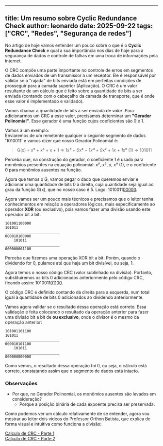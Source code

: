  ---

title: Um resumo sobre Cyclic Redundance Check
author: leonardo
date: 2025-09-22
tags: ["CRC", "Redes", "Segurança de redes"]
---

No artigo de hoje vamos entender um pouco sobre o que é o **Cyclic Redundance Check** e qual a sua importância nos dias de hoje para a segurança de dados e controle de falhas em uma troca de informações pela internet.  

O CRC compõe uma parte importante no controle de erros em segmentos de dados enviados de um transmissor a um receptor. Ele é responsável por validar se a "rajada" de bits enviada está em perfeitas condições de prosseguir para a camada superior (Aplicação). O CRC é um valor resultante de um cálculo que é feito sobre a quantidade de bits a ser enviada (contando com o cabeçalho da camada de transporte, que é onde esse valor é implementado e validado).  

Vamos chamar a quantidade de bits a ser enviada de *valor*. Para adicionarmos um CRC a esse valor, precisamos determinar um **"Gerador Polinomial"**. Esse gerador é uma função cujos coeficientes são 0 e 1.  

Vamos a um exemplo:  
Enviaremos de um remetente qualquer o seguinte segmento de dados '1010011' e vamos dizer que nosso Gerador Polinomial é:

> G(x) = x⁵ + x³ + x + 1 => 1*x⁵ + 0*x⁴ + 1*x³ + 0*x² + 1*x + 1*x⁰ (1) => 101011

Perceba que, na construção do gerador, o coeficiente 1 é usado para monômios presentes na equação polinomial: x⁵, x³, x, x⁰ (1), e o coeficiente 0 para monômios ausentes na função.  

Agora que temos o G, vamos pegar o dado que queremos enviar e adicionar uma quantidade de bits 0 à direita, cuja quantidade seja igual ao grau da função G(x), que no nosso caso é 5. Logo: 1010011<u>00000</u>.  

Agora vamos ser um pouco mais técnicos e precisamos que o leitor tenha conhecimentos em relação a operadores lógicos, mais especificamente ao operador **XOR** (ou exclusivo), pois vamos fazer uma divisão usando este operador bit a bit:  

```
101001100000  
101011  
_________________________  
000010100000  
    101011  
_________________________  
000000001100  
```
  
Perceba que fizemos uma operação XOR bit a bit. Porém, quando o dividendo for 0, pulamos até que haja um bit divisível, ou seja, 1.  

Agora temos o nosso código CRC (valor sublinhado na divisão). Portanto, substituiremos os bits 0 adicionados anteriormente pelo código CRC, ficando assim: 1010011<u>01100</u>.  

O código CRC é definido contando da direita para a esquerda, num total igual à quantidade de bits 0 adicionados ao dividendo anteriormente.  

Vamos agora validar se o resultado dessa operação está correto. Essa validação é feita colocando o resultado da operação anterior para fazer uma divisão bit a bit de **ou exclusivo**, onde o divisor é o mesmo da operação anterior:  

```
101001101100  
101011  
_________________________  
000010101100  
    101011  
_________________________  
000000000000
```

Como vemos, o resultado dessa operação foi 0, ou seja, o cálculo está correto, constatando assim que o segmento de dados está intacto.

### Observações

- Por que, no Gerador Polinomial, os monômios ausentes são levados em consideração?  
  - Porque a posição binária de cada expoente precisa ser preservada.  

Como podemos ver um cálculo relativamente de se entender, agora vou mostrar ao leitor dois videos do Professor Orthon Batista, que explica de forma visual e
intuitiva como funciona a divisão:

[Calculo de CRC - Parte 1](https://www.youtube.com/watch?v=XWcJcybL3JQ&list=PL7KqjbmLa7gHguFAPlqc-f_gx8TvVbTYE)  
[Calculo de CRC - Parte 2](https://www.youtube.com/watch?v=wyUNSzDbFjg&list=PL1iys8ibudKeD2f4c0-CdzHzmcd4bKvt1)
